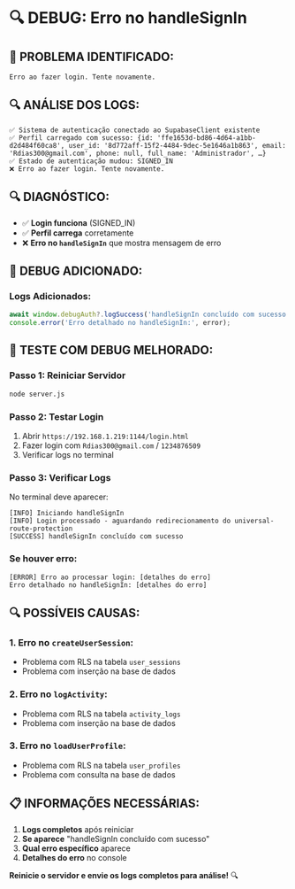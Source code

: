 # 🔍 DEBUG: Erro no handleSignIn

## 🚨 **PROBLEMA IDENTIFICADO:**
```
Erro ao fazer login. Tente novamente.
```

## 🔍 **ANÁLISE DOS LOGS:**
```
✅ Sistema de autenticação conectado ao SupabaseClient existente
✅ Perfil carregado com sucesso: {id: 'ffe1653d-bd86-4d64-a1bb-d2d484f60ca8', user_id: '8d772aff-15f2-4484-9dec-5e1646a1b863', email: 'Rdias300@gmail.com', phone: null, full_name: 'Administrador', …}
✅ Estado de autenticação mudou: SIGNED_IN
❌ Erro ao fazer login. Tente novamente.
```

## 🔍 **DIAGNÓSTICO:**
- ✅ **Login funciona** (SIGNED_IN)
- ✅ **Perfil carrega** corretamente
- ❌ **Erro no `handleSignIn`** que mostra mensagem de erro

## 🔧 **DEBUG ADICIONADO:**

### **Logs Adicionados:**
```javascript
await window.debugAuth?.logSuccess('handleSignIn concluído com sucesso');
console.error('Erro detalhado no handleSignIn:', error);
```

## 🚀 **TESTE COM DEBUG MELHORADO:**

### **Passo 1: Reiniciar Servidor**
```bash
node server.js
```

### **Passo 2: Testar Login**
1. Abrir `https://192.168.1.219:1144/login.html`
2. Fazer login com `Rdias300@gmail.com` / `1234876509`
3. Verificar logs no terminal

### **Passo 3: Verificar Logs**
No terminal deve aparecer:
```
[INFO] Iniciando handleSignIn
[INFO] Login processado - aguardando redirecionamento do universal-route-protection
[SUCCESS] handleSignIn concluído com sucesso
```

### **Se houver erro:**
```
[ERROR] Erro ao processar login: [detalhes do erro]
Erro detalhado no handleSignIn: [detalhes do erro]
```

## 🔍 **POSSÍVEIS CAUSAS:**

### **1. Erro no `createUserSession`:**
- Problema com RLS na tabela `user_sessions`
- Problema com inserção na base de dados

### **2. Erro no `logActivity`:**
- Problema com RLS na tabela `activity_logs`
- Problema com inserção na base de dados

### **3. Erro no `loadUserProfile`:**
- Problema com RLS na tabela `user_profiles`
- Problema com consulta na base de dados

## 📋 **INFORMAÇÕES NECESSÁRIAS:**
1. **Logs completos** após reiniciar
2. **Se aparece** "handleSignIn concluído com sucesso"
3. **Qual erro específico** aparece
4. **Detalhes do erro** no console

**Reinicie o servidor e envie os logs completos para análise!** 🔍



